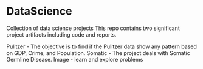 # DataScience
Collection of data science projects
This repo contains two significant project artifacts including code and reports. 

Pulitzer - The objective is to find if the Pulitzer data show any pattern based on GDP, Crime, and Population. 
Somatic - The project deals with Somatic Germline Disease. 
Image - learn and explore problems
